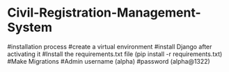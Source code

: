 # Civil-Registration-Management-System
#installation process
#create a virtual environment
#install Django after activating it 
#Install the requirements.txt file (pip install -r requirements.txt)
#Make Migrations
#Admin username (alpha)
#password (alpha@1322)

